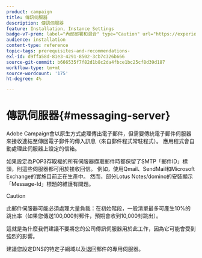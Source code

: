 ```yaml
---
product: campaign
title: 傳訊伺服器
description: 傳訊伺服器
feature: Installation, Instance Settings
badge-v7-prem: label="內部部署和混合" type="Caution" url="https://experienceleague.adobe.com/docs/campaign-classic/using/installing-campaign-classic/architecture-and-hosting-models/hosting-models-lp/hosting-models.html?lang=zh-Hant" tooltip="僅適用於內部部署和混合部署"
audience: installation
content-type: reference
topic-tags: prerequisites-and-recommendations-
exl-id: d9ffa58d-81e3-4291-8502-3cb7c326b666
source-git-commit: b666535f7f82d1b8c2da4fbce1bc25cf8d39d187
workflow-type: tm+mt
source-wordcount: '175'
ht-degree: 4%

---
```


# 傳訊伺服器{#messaging-server}



Adobe Campaign會以原生方式處理傳出電子郵件，但需要傳統電子郵件伺服器來接收連結至傳回電子郵件的傳入訊息（來自郵件程式常駐程式）。 應用程式會自動處理此伺服器上設定的信箱。

如果設定為POP3存取權的所有伺服器擷取郵件時都保留了SMTP「郵件ID」標頭，則這些伺服器都可用於接收回信。 例如，使用Qmail、SendMail和Microsoft Exchange的實施目前正在生產中。 然而，部分Lotus Notes/domino的安裝顯示「Message-Id」標題的維護有問題。

>[!CAUTION]
>
>此郵件伺服器可能必須處理大量負載：在初始階段，一般清單最多可產生10%的跳出率（如果您傳送100,000封郵件，預期會收到10,000封跳出）。
>
>這就是為什麼我們建議不要將您的公司傳訊伺服器用於此工作，因為它可能會受到強烈的影響。
>
>建議您設定DNS的特定子網域以及退回郵件的專用伺服器。
